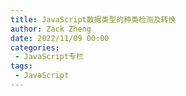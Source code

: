 ```yaml
---
title: JavaScript数据类型的种类检测及转换
author: Zack Zheng
date: 2022/11/09 00:00
categories:
 - JavaScript专栏
tags:
 - JavaScript
---
```


<simple-img src="https://gitee.com/zackzhengxy/picGallery/raw/main/imgs/JavaScript数据类型.svg"></simple-img>

